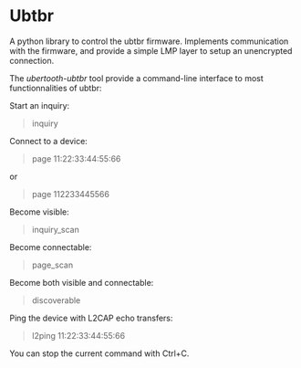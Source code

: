 # Ubtbr
A python library to control the ubtbr firmware.
Implements communication with the firmware, and provide a simple
LMP layer to setup an unencrypted connection.

The *ubertooth-ubtbr* tool provide a command-line interface to most functionnalities of ubtbr:

Start an inquiry:
> inquiry

Connect to a device:
> page 11:22:33:44:55:66

or 
> page 112233445566

Become visible:
> inquiry_scan

Become connectable:
> page_scan

Become both visible and connectable:
> discoverable

Ping the device with L2CAP echo transfers:
> l2ping 11:22:33:44:55:66

You can stop the current command with Ctrl+C.
